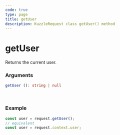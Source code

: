 ```yaml
---
code: true
type: page
title: getUser
description: KuzzleRequest class getUser() method
---
```


# getUser

<SinceBadge version="auto-version" />

Returns the current user.

### Arguments

```ts
getUser (): string | null
```

</br>


### Example

```ts
const user = request.getUser();
// equivalent
const user = request.context.user;
```
